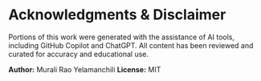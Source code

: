 # Acknowledgments & Disclaimer

Portions of this work were generated with the assistance of AI tools, including GitHub Copilot and ChatGPT.
All content has been reviewed and curated for accuracy and educational use.

**Author:** Murali Rao Yelamanchili
**License:** MIT
